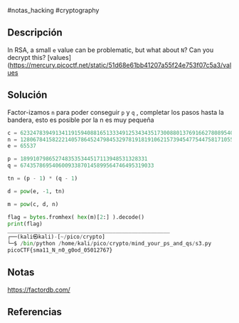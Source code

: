 #notas_hacking #cryptography 
## Descripción
In RSA, a small `e` value can be problematic, but what about `N`? Can you decrypt this? [values](https://mercury.picoctf.net/static/51d68e61bb41207a55f24e753f07c5a3/values
## Solución
Factor-izamos `n` para poder conseguir `p` y `q` ,  completar los pasos hasta la bandera, esto es posible por la n es muy pequeña
```python
c = 62324783949134119159408816513334912534343517300880137691662780895409992760262021
n = 1280678415822214057864524798453297819181910621573945477544758171055968245116423923
e = 65537

p = 1899107986527483535344517113948531328331
q = 674357869540600933870145899564746495319033

tn = (p - 1) * (q - 1)

d = pow(e, -1, tn)

m = pow(c, d, n)

flag = bytes.fromhex( hex(m)[2:] ).decode()
print(flag)
___________________________________________________
┌──(kali㉿kali)-[~/pico/crypto]
└─$ /bin/python /home/kali/pico/crypto/mind_your_ps_and_qs/s3.py
picoCTF{sma11_N_n0_g0od_05012767}
```
## Notas
https://factordb.com/
## Referencias
